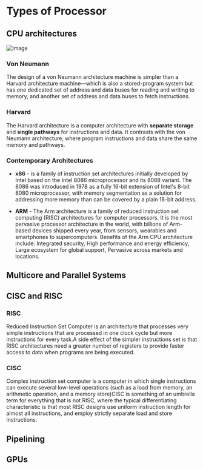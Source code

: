 # Types of Processor
## CPU architectures
![image](https://user-images.githubusercontent.com/90515435/137921777-5f0ba8e9-b7a2-4f11-8969-5f980410cc01.png)
### Von Neumann
The design of a von Neumann architecture machine is simpler than a Harvard architecture machine—which is also a stored-program system but has one dedicated set of address and data buses for reading and writing to memory, and another set of address and data buses to fetch instructions.

### Harvard
The Harvard architecture is a computer architecture with **separate storage** and **single pathways** for instructions and data. It contrasts with the von Neumann architecture, where program instructions and data share the same memory and pathways.

### Contemporary Architectures
- **x86** - is a family of instruction set architectures initially developed by Intel based on the Intel 8086 microprocessor and its 8088 variant. The 8086 was introduced in 1978 as a fully 16-bit extension of Intel's 8-bit 8080 microprocessor, with memory segmentation as a solution for addressing more memory than can be covered by a plain 16-bit address.

- **ARM** - The Arm architecture is a family of reduced instruction set computing (RISC) architectures for computer processors. It is the most pervasive processor architecture in the world, with billions of Arm-based devices shipped every year, from sensors, wearables and smartphones to supercomputers. Benefits of the Arm CPU architecture include: Integrated security, High performance and energy efficiency, Large ecosystem for global support, Pervasive across markets and locations.
## Multicore and Parallel Systems
## CISC and RISC
### RISC
Reduced Instruction Set Computer is an architecture that processes very simple instructions that are processed in one clock cycle but more instructions for every task.A side effect of the simpler instructions set is that RISC architectures need a greater number of registers to provide faster access to data when programs are being executed.

### CISC
Complex instruction set computer is a computer in which single instructions can execute several low-level operations (such as a load from memory, an arithmetic operation, and a memory store)CISC is something of an umbrella term for everything that is not RISC, where the typical differentiating characteristic is that most RISC designs use uniform instruction length for almost all instructions, and employ strictly separate load and store instructions.

## Pipelining
## GPUs
